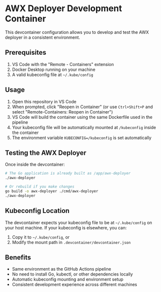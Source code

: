 # AWX Deployer Development Container

This devcontainer configuration allows you to develop and test the AWX deployer in a consistent environment.

## Prerequisites

1. VS Code with the "Remote - Containers" extension
2. Docker Desktop running on your machine
3. A valid kubeconfig file at `~/.kube/config`

## Usage

1. Open this repository in VS Code
2. When prompted, click "Reopen in Container" (or use `Ctrl+Shift+P` and select "Remote-Containers: Reopen in Container")
3. VS Code will build the container using the same Dockerfile used in the pipeline
4. Your kubeconfig file will be automatically mounted at `/kubeconfig` inside the container
5. The environment variable `KUBECONFIG=/kubeconfig` is set automatically

## Testing the AWX Deployer

Once inside the devcontainer:

```bash
# The Go application is already built as /app/awx-deployer
./awx-deployer

# Or rebuild if you make changes
go build -o awx-deployer ./cmd/awx-deployer
./awx-deployer
```

## Kubeconfig Location

The devcontainer expects your kubeconfig file to be at `~/.kube/config` on your host machine. If your kubeconfig is elsewhere, you can:

1. Copy it to `~/.kube/config`, or
2. Modify the mount path in `.devcontainer/devcontainer.json`

## Benefits

- Same environment as the GitHub Actions pipeline
- No need to install Go, kubectl, or other dependencies locally
- Automatic kubeconfig mounting and environment setup
- Consistent development experience across different machines
